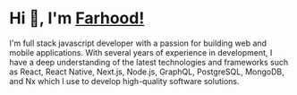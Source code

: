 # Hi 👋, I'm [Farhood!](https://www.linkedin.com/in/farhoodshapouran/)

I'm full stack javascript developer with a passion for building web and mobile applications. With several years of experience in development, I have a deep understanding of the latest technologies and frameworks such as React, React Native, Next.js, Node.js, GraphQL, PostgreSQL, MongoDB, and Nx which I use to develop high-quality software solutions.
